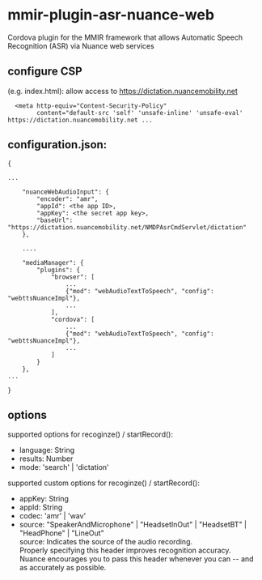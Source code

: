 # mmir-plugin-asr-nuance-web

Cordova plugin for the MMIR framework that allows Automatic Speech Recognition (ASR) via Nuance web services

## configure CSP

(e.g. index.html): allow access to https://dictation.nuancemobility.net
```
  <meta http-equiv="Content-Security-Policy"
        content="default-src 'self' 'unsafe-inline' 'unsafe-eval' https://dictation.nuancemobility.net ...
```


## configuration.json:
```
{

...

	"nuanceWebAudioInput": {
		"encoder": "amr",
		"appId": <the app ID>,
		"appKey": <the secret app key>,
		"baseUrl": "https://dictation.nuancemobility.net/NMDPAsrCmdServlet/dictation"
	},
	
	....
	
	"mediaManager": {
    	"plugins": {
    		"browser": [
    			...
                {"mod": "webAudioTextToSpeech", "config": "webttsNuanceImpl"},
                ...
    		],
    		"cordova": [
    			...
                {"mod": "webAudioTextToSpeech", "config": "webttsNuanceImpl"},
                ...
    		]
    	}
    },
...

}
```

## options

supported options for recoginze() / startRecord():
 * language: String
 * results: Number
 * mode: 'search' | 'dictation'

supported custom options for recoginze() / startRecord():
 * appKey: String
 * appId: String
 * codec: 'amr' | 'wav'
 * source: "SpeakerAndMicrophone" | "HeadsetInOut" | "HeadsetBT" | "HeadPhone" | "LineOut"  
          source: Indicates the source of the audio recording.  
		  Properly specifying this header improves recognition accuracy.  
		  Nuance encourages you to pass this header whenever you can -- and as accurately as possible.
